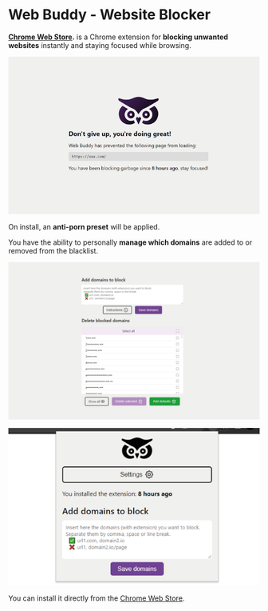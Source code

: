 # Web Buddy - Website Blocker

**[Chrome Web Store](https://chromewebstore.google.com/detail/web-buddy-website-blocker/haphmejjlcggoipbdmlonaicbhcgofpj).** is a Chrome extension for **blocking unwanted websites** instantly and staying focused while browsing.

![Blocked page](./media/image-1.png)

On install, an **anti-porn preset** will be applied.

You have the ability to personally **manage which domains** are added to or removed from the blacklist.

![Managing blacklist domains](./media/image-2.png)

![Popup](./media/image-3.png)

You can install it directly from the [Chrome Web Store](https://chromewebstore.google.com/detail/web-buddy-website-blocker/haphmejjlcggoipbdmlonaicbhcgofpj).
